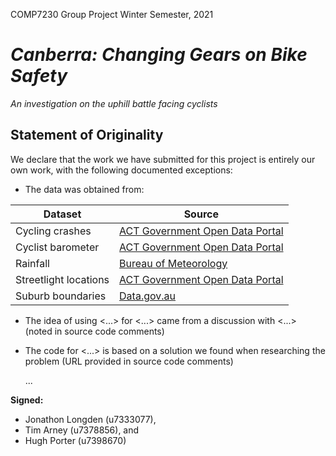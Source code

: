 COMP7230 Group Project
Winter Semester, 2021

# _Canberra: Changing Gears on Bike Safety_
_An investigation on the uphill battle facing cyclists_

## Statement of Originality

We declare that the work we have submitted for this project is entirely our own
work, with the following documented exceptions:

- The data was obtained from:

| Dataset | Source |
|---------|--------|
| Cycling crashes | [ACT Government Open Data Portal](https://www.data.act.gov.au) |
| Cyclist barometer | [ACT Government Open Data Portal](https://www.data.act.gov.au) |
| Rainfall | [Bureau of Meteorology](http://www.bom.gov.au/) |
| Streetlight locations | [ACT Government Open Data Portal](https://www.data.act.gov.au) |
| Suburb boundaries | [Data.gov.au](https://data.gov.au/) |

- The idea of using <...> for <...> came from a discussion with <...> (noted in source code comments)
- The code for <...> is based on a solution we found when researching the problem (URL provided in source code comments)

    ...

**Signed:**
- Jonathon Longden (u7333077),
- Tim Arney (u7378856), and
- Hugh Porter (u7398670)
